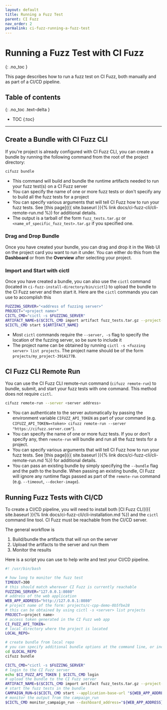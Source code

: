 ```yaml
---
layout: default
title: Running a Fuzz Test
parent: CI Fuzz
nav_order: 2
permalink: ci-fuzz-running-a-fuzz-test
---
```

# **Running a Fuzz Test with CI Fuzz**
{: .no_toc }

This page describes how to run a fuzz test on CI Fuzz, both manually and as part of a CI/CD pipeline.

## Table of contents
{: .no_toc .text-delta }

- TOC
{:toc}

---

## Create a Bundle with CI Fuzz CLI

If you're project is already configured with CI Fuzz CLI, you can create a bundle by running the following command from the root of the project directory:

```bash
cifuzz bundle
```

* This command will build and bundle the runtime artifacts needed to run your fuzz test(s) on a CI Fuzz server
* You can specify the name of one or more fuzz tests or don't specify any to build all the fuzz tests for a project
* You can specify various arguments that will tell CI Fuzz how to run your fuzz tests. See [this page]({{ site.baseurl }}{% link docs/ci-fuzz-cli/cli-remote-run.md %}) for additional details.
* The output is a tarball of the form `fuzz_tests.tar.gz` or `<name_of_specific_fuzz_test>.tar.gz` if you specified one.

### Drag and Drop Bundle

Once you have created your bundle, you can drag and drop it in the Web UI on the project card you want to run it under. You can either do this from the **Dashboard** or from the **Overview** after selecting your project.

### Import and Start with cictl

Once you have created a bundle, you can also use the `cictl` command (located in `ci-fuzz-install-directory/bin/cictl`) to upload the bundle to the CI Fuzz server and then start it. Here are the `cictl` commands you can use to accomplish this

```bash
FUZZING_SERVER="<address of fuzzing server>"
PROJECT="<project name>"
CICTL_CMD="cictl -s $FUZZING_SERVER"
ARTIFACT_NAME=$($CICTL_CMD import artifact fuzz_tests.tar.gz --project-name "$PROJECT")
$CICTL_CMD start ${ARTIFACT_NAME}
```

* Most `cictl` commands require the `--server, -s` flag to specify the location of the fuzzing server, so be sure to include it
* The project name can be obtained by running `cictl -s <fuzzing server> list projects`. The project name should be of the form `projects/my_project-391A177B`.

## CI Fuzz CLI Remote Run

You can use the CI Fuzz CLI remote-run command (`cifuzz remote-run`) to bundle, submit, and start your fuzz tests with one command. This method does not require `cictl`.

```bash
cifuzz remote-run --server <server address>
```

* You can authenticate to the server automatically by passing the environment variable `CIFUZZ_API_TOKEN` as part of your command (e.g. `CIFUZZ_API_TOKEN=<token> cifuzz remote-run --server "https://cifuzz.server.com"`).
* You can specify the name of one or more fuzz tests. If you or don't specify any, then `remote-run` will bundle and run all the fuzz tests for a project.
* You can specify various arguments that will tell CI Fuzz how to run your fuzz tests. See [this page]({{ site.baseurl }}{% link docs/ci-fuzz-cli/cli-remote-run.md %}) for additional details.
* You can pass an existing bundle by simply specifying the `--bundle` flag and the path to the bundle. When passing an existing bundle, CI Fuzz will ignore any runtime flags passed as part of the `remote-run` command (e.g. `--timeout`, `--docker-image`). 

## Running Fuzz Tests with CI/CD  

To create a CI/CD pipeline, you will need to install both [CI Fuzz CLI]({{ site.baseurl }}{% link docs/ci-fuzz-cli/cli-installation.md %}) and the `cictl` command line tool. CI Fuzz must be reachable from the CI/CD server.

The general workflow is

1. Build/bundle the artifacts that will run on the server
2. Upload the artifacts to the server and run them 
3. Monitor the results

Here is a script you can use to help write and test your CI/CD pipeline.

```bash
#! /usr/bin/bash

# how long to monitor the fuzz test
TIMEOUT=300
# this should match wherever CI Fuzz is currently reachable
FUZZING_SERVER="127.0.0.1:8080"
# address of the web application
WEB_APP_ADDRESS="http://127.0.0.1:8080"
# project name of the form: projects/c-cpp-demo-0b5fbe28
# this can be obtained by using cictl -s <server> list projects
PROJECT=<project name>
# access token generated in the CI Fuzz web app
CI_FUZZ_API_TOKEN=
# local directory where the project is located
LOCAL_REPO=

# create bundle from local repo
# you can specify additional bundle options at the command line, or include them in cifuzz.yaml
cd $LOCAL_REPO
cifuzz bundle 

CICTL_CMD="cictl -s $FUZZING_SERVER"
# login to the CI Fuzz server
echo $CI_FUZZ_API_TOKEN | $CICTL_CMD login
# upload the bundle to the CI Fuzz server
ARTIFACT_NAME=$($CICTL_CMD import artifact fuzz_tests.tar.gz --project-name "$PROJECT")
# start the fuzz tests in the bundle 
CAMPAIGN_RUN=$($CICTL_CMD start --application-base-url "${WEB_APP_ADDRESS}" "${ARTIFACT_NAME}")
# monitor the output from the campaign_run
$CICTL_CMD monitor_campaign_run --dashboard_address="${WEB_APP_ADDRESS}" --keep_running --duration="${TIMEOUT}" ${CAMPAIGN_RUN}
```
